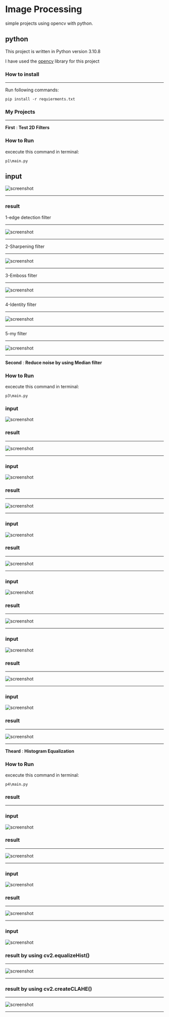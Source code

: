 # Image Processing


simple projects using opencv with python.




## python

This project is written in Python version 3.10.8

I have used the [opencv](https://pypi.org/project/opencv-python/) library for this project








### **How to install**
---

Run following commands:
 ```
pip install -r requierments.txt
 ```
### **My Projects**
 ---

**First**   :   **Test 2D Filters**




### **How to Run**
excecute this command in terminal:
 ```
 p1\main.py
  ```
   

input
---
![screenshot](p1\input\images.jpg)

---

### **result**
1-edge detection filter



---
![screenshot](p1\output\result1.jpg)

---

2-Sharpening filter



---
![screenshot](p1\output\result2.jpg)

---

3-Emboss filter



---
![screenshot](p1\output\result3.jpg)

---
4-Identity filter

---
![screenshot](p1\output\result4.jpg)

---

5-my filter

---
![screenshot](p1\output\result5.jpg)

---
**Second**   :   **Reduce noise by using Median filter**


### **How to Run**
excecute this command in terminal:
 ```
 p3\main.py
  ```
### **input**   
![screenshot](p3/input/board_noisy.png)
### **result**
---
![screenshot](p3/output/result1.jpg)

---

### **input**   
![screenshot](p3/input/image_noisy.png)
### **result**
---
![screenshot](p3/output/result2.jpg)

---

### **input**   
![screenshot](p3/input/xray_noisy.png)
### **result**
---
![screenshot](p3/output/result3.jpg)

---

### **input**   
![screenshot](p3/input/Medianfilterp.png)
### **result**
---
![screenshot](p3/output/result4.jpg)

---

### **input**   
![screenshot](p3/input/balloons_noisy.png)
### **result**
---
![screenshot](p3/output\result5.jpg)

---

### **input**   
![screenshot](p3/input/5.png)
### **result**
---
![screenshot](p3/output/result6.jpg)

---

**Theard**   :   **Histogram Equalization**


### **How to Run**
excecute this command in terminal:
 ```
 p4\main.py
  ```

### **result**
---

### **input**   
![screenshot](p4/input/Unequalized_Hawkes_Bay_NZ.jpg)
### **result**
---
![screenshot](p4/output/result1.jpg)

---

### **input**   
![screenshot](p4/input/4.png)
### **result**
---
![screenshot](p4/output/result2.jpg)

---

### **input**   
![screenshot](p4/input/tsukuba_l.png)
### **result**  by using cv2.equalizeHist()
---
![screenshot](p4/output/result3.jpg)

---
### **result**  by using cv2.createCLAHE()
---
![screenshot](p4/output/result4.jpg)

---
